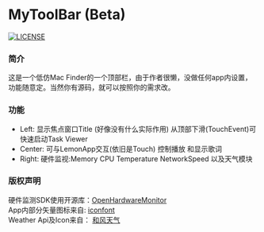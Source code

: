 # MyToolBar (Beta)
[![LICENSE](https://img.shields.io/badge/license-GPL%20v3.0-blue.svg?style=flat-square)](https://github.com/TwilightLemon/MyToolBar/blob/master/LICENSE)
### 简介
  这是一个低仿Mac Finder的一个顶部栏，由于作者很懒，没做任何app内设置，功能随意定。当然你有源码，就可以按照你的需求改。
### 功能
- Left: 显示焦点窗口Title (好像没有什么实际作用) 从顶部下滑(TouchEvent)可快速启动Task Viewer
- Center: 可与LemonApp交互(依旧是Touch) 控制播放 和显示歌词 
- Right: 硬件监视:Memory CPU Temperature NetworkSpeed 以及天气模块
### 版权声明
硬件监测SDK使用开源库：[OpenHardwareMonitor](https://github.com/openhardwaremonitor/openhardwaremonitor)  
App内部分矢量图标来自: [iconfont](https://www.iconfont.cn)  
Weather Api及Icon来自： [和风天气](https://www.qweather.com)